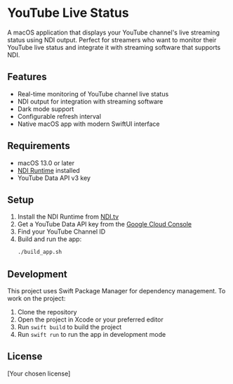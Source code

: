 # YouTube Live Status

A macOS application that displays your YouTube channel's live streaming status using NDI output. Perfect for streamers who want to monitor their YouTube live status and integrate it with streaming software that supports NDI.

## Features

- Real-time monitoring of YouTube channel live status
- NDI output for integration with streaming software
- Dark mode support
- Configurable refresh interval
- Native macOS app with modern SwiftUI interface

## Requirements

- macOS 13.0 or later
- [NDI Runtime](https://www.ndi.tv/tools/) installed
- YouTube Data API v3 key

## Setup

1. Install the NDI Runtime from [NDI.tv](https://www.ndi.tv/tools/)
2. Get a YouTube Data API key from the [Google Cloud Console](https://console.cloud.google.com/)
3. Find your YouTube Channel ID
4. Build and run the app:
   ```bash
   ./build_app.sh
   ```

## Development

This project uses Swift Package Manager for dependency management. To work on the project:

1. Clone the repository
2. Open the project in Xcode or your preferred editor
3. Run `swift build` to build the project
4. Run `swift run` to run the app in development mode

## License

[Your chosen license] 